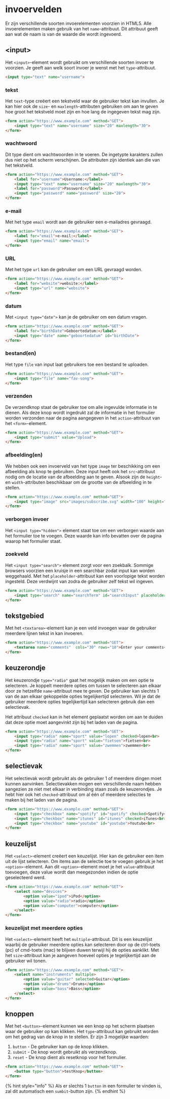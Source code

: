 # invoervelden

Er zijn verschillende soorten invoerelementen voorzien in HTML5. Alle invoerelementen maken gebruik van het `name`-attribuut. Dit attribuut geeft aan wat de naam is van de waarde die wordt ingevoerd.

## \<input>

Het `<input>`-element wordt gebruikt om verschillende soorten invoer te voorzien. Je geeft aan welk soort invoer je wenst met het `type`-attribuut.

```html
<input type="text" name="username">
```

### tekst

Het `text`-type creëert een tekstveld waar de gebruiker tekst kan invullen. Je kan hier ook de `size`- en `maxlength`-attributen gebruiken om aan te geven hoe groot het tekstveld moet zijn en hoe lang de ingegeven tekst mag zijn.

```html
<form action="https://www.example.com" method="GET">
    <input type="text" name="username" size="20" maxlength="30">
</form>
```

### wachtwoord

Dit type dient om wachtwoorden in te voeren. De ingetypte karakters zullen dus niet op het scherm verschijnen. De attributen zijn identiek aan die van het tekstveld.

```html
<form action="https://www.example.com" method="GET">
    <label for="username">Username:</label>
    <input type="text" name="username" size="20" maxlength="30">
    <label for="password">Password:</label>
    <input type="password" name="password" size="20">
</form>
```

### e-mail

Met het type `email` wordt aan de gebruiker een e-mailadres gevraagd.

```html
<form action="https://www.example.com" method="GET">
    <label for="email">e-mail:</label>
    <input type="email" name="email">
</form>
```

### URL

Met het type `url` kan de gebruiker om een URL gevraagd worden.

```html
<form action="https://www.example.com" method="GET">
    <label for="website">website:</label>
    <input type="url" name="website">
</form>
```

### datum

Met `<input type="date">` kan je de gebruiker om een datum vragen.

```html
<form action="https://www.example.com" method="GET">
    <label for="birthDate">Geboortedatum:</label>
    <input type="date" name="geboortedatum" id="birthDate">
</form>
```

### bestand(en)

Het type `file` van input laat gebruikers toe een bestand te uploaden.

```html
<form action="https://www.example.com" method="GET">
    <input type="file" name="fav-song">
</form>
```

### verzenden

De verzendknop staat de gebruiker toe om alle ingevulde informatie in te dienen. Als deze knop wordt ingedrukt zal de informatie in het formulier worden verzonden naar de pagina aangegeven in het `action`-attribuut van het `<form>`-element.

```html
<form action="https://www.example.com" method="GET">
    <input type="submit" value="Upload">
</form>
```

### afbeelding(en)

We hebben ook een invoerveld van het type `image` ter beschikking om een afbeelding als knop te gebruiken. Deze input heeft ook het `src`-attribuut nodig om de locatie van de afbeelding aan te geven. Alsook zijn de `height`- en `width`-attributen beschikbaar om de grootte van de afbeelding in te stellen.

```html
<form action="https://www.example.com" method="GET">
    <input type="image" src="images/subscribe.svg" width="100" height="20">
</form>
```

### verborgen invoer

Het `<input type="hidden">` element staat toe om een verborgen waarde aan het formulier toe te voegen. Deze waarde kan info bevatten over de pagina waarop het formulier staat.

### zoekveld

Het `<input type="search">` element zorgt voor een zoekbalk. Sommige browsers voorzien een kruisje in een searchbar zodat input kan worden weggehaald. Met het `placeholder`-attribuut kan een voorlopige tekst worden ingesteld. Deze verdwijnt van zodra de gebruiker zelf tekst wil ingeven.

```html
<form action="https://www.example.com" method="GET">
    <input type="search" name="searchTerm" id="searchInput" placeholder="Zoek...">
</form>
```

## tekstgebied

Met het `<textarea>`-element kan je een veld invoegen waar de gebruiker meerdere lijnen tekst in kan invoeren.

```html
<form action="https://www.example.com" method="GET">
    <textarea name="comments"  cols="30" rows="10">Enter your comments</textarea>
</form>
```

## keuzerondje

Het keuzerondje `type="radio"` gaat het mogelijk maken om een optie te selecteren. Je koppelt meerdere opties om tussen te selecteren aan elkaar door ze hetzelfde `name`-attribuut mee te geven. De gebruiker kan slechts 1 van de aan elkaar gekoppelde opties tegelijkertijd selecteren. Wil je dat de gebruiker meerdere opties tegelijkertijd kan selecteren gebruik dan een selectievak.

Het attribuut `checked` kan in het element geplaatst worden om aan te duiden dat deze optie moet aangevinkt zijn bij het laden van de pagina.

```html
<form action="https://www.example.com" method="GET">
    <input type="radio" name="sport" value="lopen" checked>lopen<br>
    <input type="radio" name="sport" value="fietsen">fietsen<br>
    <input type="radio" name="sport" value="zwemmen">zwemmen<br>
</form>
```

## selectievak

Het selectievak wordt gebruikt als de gebruiker 1 of meerdere dingen moet kunnen aanvinken. Selectievakken mogen een verschillende naam hebben aangezien ze niet met elkaar in verbinding staan zoals de keuzerondjes. Je hebt hier ook het `checked`-attribuut om al één of meerdere selecties te maken bij het laden van de pagina.

```html
<form action="https://www.example.com" method="GET">
    <input type="checkbox" name="spotify" id="spotify" checked>Spotify<br>
    <input type="checkbox" name="itunes" id="itunes" checked>iTunes<br>
    <input type="checkbox" name="youtube" id="youtube">Youtube<br>
</form>
```

## keuzelijst

Het `<select>`-element creëert een keuzelijst. Hier kan de gebruiker een item uit de lijst selecteren. Om items aan de selectie toe te voegen gebruik je het `<option>`-element. Aan dit `<option>`-element moet je het `value`-attribuut toevoegen, deze value wordt dan meegezonden indien de optie geselecteerd werd.

```html
<form action="https://www.example.com" method="GET">
    <select name="devices">
        <option value="ipod">iPod</option>
        <option value="radio">radio</option>
        <option value="computer">computer</option>
    </select>
</form>
```

### keuzelijst met meerdere opties

Het `<select>`-element heeft het `multiple`-attribuut. Dit is een keuzelijst waarbij de gebruiker meerdere opties kan selecteren door op de ctrl-toets (pc) of cmd-toets (mac) te blijven duwen terwijl hij de opties aanklikt. Met het `size`-attribuut kan je aangeven hoeveel opties je tegelijkertijd aan de gebruiker wil tonen.

```html
<form action="https://www.example.com" method="GET">
    <select name="instruments" multiple>
        <option value="guitar" selected>Guitar</option>
        <option value="drums">Drums</option>
        <option value="bass">Bass</option>
    </select>
</form>
```

## knoppen

Met het `<button>`-element kunnen we een knop op het scherm plaatsen waar de gebruiker op kan klikken. Het `type`-attribuut kan gebruikt worden om het gedrag van de knop in te stellen. Er zijn 3 mogelijke waarden:

1. `button` - De gebruiker kan op de knop klikken.
2. `submit` - De knop wordt gebruikt als verzendknop.
3. `reset` - De knop dient als resetknop voor het formulier.

```html
<form action="https://www.example.com" method="GET">
    <button type="button">testKnop</button>
</form>
```

{% hint style="info" %}
Als er slechts 1 `button` in een formulier te vinden is, zal dit automatisch een `sumbit`-button zijn.
{% endhint %}
